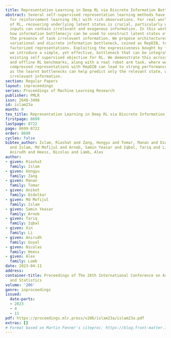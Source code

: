 ```yaml
---
title: Representation Learning in Deep RL via Discrete Information Bottleneck
abstract: Several self-supervised representation learning methods have been proposed
  for reinforcement learning (RL) with rich observations. For real world applications
  of RL, recovering underlying latent states is crucial, particularly when sensory
  inputs can contain irrelevant and exogenous information. In this work, we study
  how information bottlenecjs can be used to construct latent states efficiently in
  the presence of task irrelevant information. We propose architectures that utilize
  variational and discrete information bottleneck, coined as RepDIB, to learn structured
  factorized representations. Exploiting the expressiveness bought by factorized representations,
  we introduce a simple, yet effective, bottleneck that can be integrated with any
  existing self supervised objective for RL. We demonstrate this across several online
  and offline RL benchmarks, along with a real robot arm task, where we find that
  compressed representations with RepDIB can lead to strong performance improvements,
  as the learnt bottlenecks can help predict only the relevant state, while ignoring
  irrelevant information.
section: Regular Papers
layout: inproceedings
series: Proceedings of Machine Learning Research
publisher: PMLR
issn: 2640-3498
id: islam23a
month: 0
tex_title: Representation Learning in Deep RL via Discrete Information Bottleneck
firstpage: 8699
lastpage: 8722
page: 8699-8722
order: 8699
cycles: false
bibtex_author: Islam, Riashat and Zang, Hongyu and Tomar, Manan and Didolkar, Aniket
  and Islam, Md Mofijul and Arnob, Samin Yeasar and Iqbal, Tariq and Li, Xin and Goyal,
  Anirudh and Heess, Nicolas and Lamb, Alex
author:
- given: Riashat
  family: Islam
- given: Hongyu
  family: Zang
- given: Manan
  family: Tomar
- given: Aniket
  family: Didolkar
- given: Md Mofijul
  family: Islam
- given: Samin Yeasar
  family: Arnob
- given: Tariq
  family: Iqbal
- given: Xin
  family: Li
- given: Anirudh
  family: Goyal
- given: Nicolas
  family: Heess
- given: Alex
  family: Lamb
date: 2023-04-11
address:
container-title: Proceedings of The 26th International Conference on Artificial Intelligence
  and Statistics
volume: '206'
genre: inproceedings
issued:
  date-parts:
  - 2023
  - 4
  - 11
pdf: https://proceedings.mlr.press/v206/islam23a/islam23a.pdf
extras: []
# Format based on Martin Fenner's citeproc: https://blog.front-matter.io/posts/citeproc-yaml-for-bibliographies/
---
```

